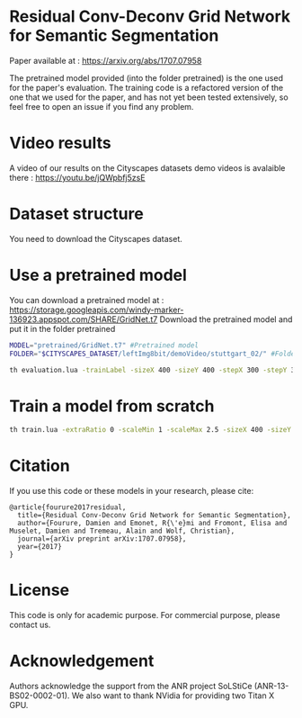 # Residual Conv-Deconv Grid Network for Semantic Segmentation

Paper available at : https://arxiv.org/abs/1707.07958

The pretrained model provided (into the folder pretrained) is the one used for the paper's evaluation. 
The training code is a refactored version of the one that we used for the paper, and has not yet been tested extensively, so feel free to open an issue if you find any problem.

# Video results

A video of our results on the Cityscapes datasets demo videos is avalaible there : https://youtu.be/jQWpbfj5zsE

# Dataset structure

You need to download the Cityscapes dataset.

# Use a pretrained model

You can download a pretrained model at : https://storage.googleapis.com/windy-marker-136923.appspot.com/SHARE/GridNet.t7
Download the pretrained model and put it in the folder pretrained

```bash
MODEL="pretrained/GridNet.t7" #Pretrained model
FOLDER="$CITYSCAPES_DATASET/leftImg8bit/demoVideo/stuttgart_02/" #Folder containing the images to evaluate

th evaluation.lua -trainLabel -sizeX 400 -sizeY 400 -stepX 300 -stepY 300 -folder $FOLDER -model  $MODEL -rgb -save Test 
```

# Train a model from scratch

```bash
th train.lua -extraRatio 0 -scaleMin 1 -scaleMax 2.5 -sizeX 400 -sizeY 400 -hflip -model GridNet -batchSize 4 -nbIterationTrain 750 -nbIterationValid 125
```

# Citation

If you use this code or these models in your research, please cite:

```
@article{fourure2017residual,
  title={Residual Conv-Deconv Grid Network for Semantic Segmentation},
  author={Fourure, Damien and Emonet, R{\'e}mi and Fromont, Elisa and Muselet, Damien and Tremeau, Alain and Wolf, Christian},
  journal={arXiv preprint arXiv:1707.07958},
  year={2017}
}
```

# License

This code is only for academic purpose. For commercial purpose, please contact us.

# Acknowledgement

Authors acknowledge the support from the ANR project SoLStiCe (ANR-13-BS02-0002-01).
We also want to thank NVidia for providing two Titan X GPU.
